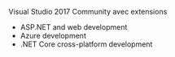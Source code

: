 Visual Studio 2017 Community avec extensions
- ASP.NET and web development
- Azure development
- .NET Core cross-platform development